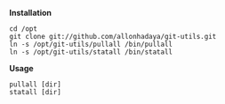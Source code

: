 **Installation**

    cd /opt
    git clone git://github.com/allonhadaya/git-utils.git
    ln -s /opt/git-utils/pullall /bin/pullall
    ln -s /opt/git-utils/statall /bin/statall

**Usage**

    pullall [dir]
    statall [dir]